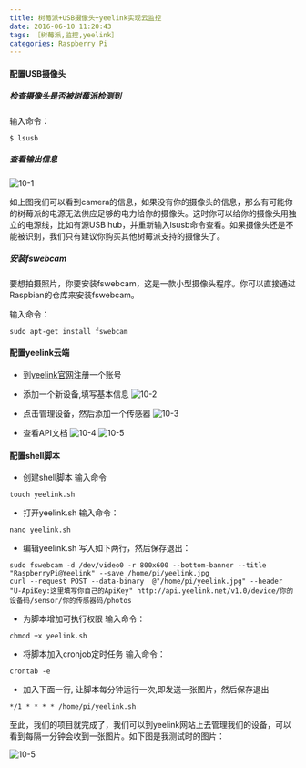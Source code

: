 ```yaml
---
title: 树莓派+USB摄像头+yeelink实现云监控
date: 2016-06-10 11:20:43
tags: ［树莓派,监控,yeelink］
categories: Raspberry Pi
---
```


#### 配置USB摄像头

##### 检查摄像头是否被树莓派检测到

输入命令：

```
$ lsusb
```

<!--more-->

##### 查看输出信息

 ![10-1](http://ohe7ixo05.bkt.clouddn.com/2016/6/10-1.jpg)

如上图我们可以看到camera的信息，如果没有你的摄像头的信息，那么有可能你的树莓派的电源无法供应足够的电力给你的摄像头。这时你可以给你的摄像头用独立的电源线，比如有源USB hub，并重新输入lsusb命令查看。如果摄像头还是不能被识别，我们只有建议你购买其他树莓派支持的摄像头了。


##### 安装fswebcam

要想拍摄照片，你要安装fswebcam，这是一款小型摄像头程序。你可以直接通过Raspbian的仓库来安装fswebcam。

 输入命令：

```
sudo apt-get install fswebcam
```


#### 配置yeelink云端


 - 到[yeelink官网](http://www.yeelink.net/)注册一个账号

 - 添加一个新设备,填写基本信息
![10-2](http://ohe7ixo05.bkt.clouddn.com/2016/6/10-2.jpg)

 - 点击管理设备，然后添加一个传感器
![10-3](http://ohe7ixo05.bkt.clouddn.com/2016/6/10-3.jpg)

 - 查看API文档
![10-4](http://ohe7ixo05.bkt.clouddn.com/2016/6/10-4.jpg)
![10-5](http://ohe7ixo05.bkt.clouddn.com/2016/6/10-6.jpg)


#### 配置shell脚本

 - 创建shell脚本
输入命令
```
touch yeelink.sh
```

 - 打开yeelink.sh
输入命令：
```
nano yeelink.sh
```
 - 编辑yeelink.sh
 写入如下两行，然后保存退出：

```
sudo fswebcam -d /dev/video0 -r 800x600 --bottom-banner --title "RaspberryPi@Yeelink" --save /home/pi/yeelink.jpg
curl --request POST --data-binary  @"/home/pi/yeelink.jpg" --header "U-ApiKey:这里填写你自己的ApiKey" http://api.yeelink.net/v1.0/device/你的设备码/sensor/你的传感器码/photos
```
- 为脚本增加可执行权限
输入命令：

```
chmod +x yeelink.sh
```
- 将脚本加入cronjob定时任务
输入命令：

```
crontab -e
```

- 加入下面一行, 让脚本每分钟运行一次,即发送一张图片，然后保存退出

```
*/1 * * * * /home/pi/yeelink.sh
```

至此，我们的项目就完成了，我们可以到yeelink网站上去管理我们的设备，可以看到每隔一分钟会收到一张图片。如下图是我测试时的图片：

![10-5](http://ohe7ixo05.bkt.clouddn.com/2016/6/10-5.jpg)
